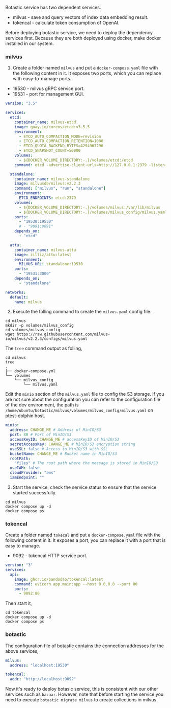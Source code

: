 Botastic service has two dependent services.

- milvus - save and query vectors of index data embedding result.
- tokencal - calculate token consumption of OpenAI.

Before deploying botastic service, we need to deploy the dependency services first. Because they are both deployed using docker, make docker installed in our system.

### milvus

1. Create a folder named `milvus` and put a `docker-compose.yaml` file with the following content in it.
 It exposes two ports, which you can replace with easy-to-manage ports. 
* 19530 - milvus gRPC service port.
* 19531 - port for management GUI.


```yaml
version: "3.5"

services:
  etcd:
    container_name: milvus-etcd
    image: quay.io/coreos/etcd:v3.5.5
    environment:
      - ETCD_AUTO_COMPACTION_MODE=revision
      - ETCD_AUTO_COMPACTION_RETENTION=1000
      - ETCD_QUOTA_BACKEND_BYTES=4294967296
      - ETCD_SNAPSHOT_COUNT=50000
    volumes:
      - ${DOCKER_VOLUME_DIRECTORY:-.}/volumes/etcd:/etcd
    command: etcd -advertise-client-urls=http://127.0.0.1:2379 -listen-client-urls http://0.0.0.0:2379 --data-dir /etcd

  standalone:
    container_name: milvus-standalone
    image: milvusdb/milvus:v2.2.3
    command: ["milvus", "run", "standalone"]
    environment:
      ETCD_ENDPOINTS: etcd:2379
    volumes:
      - ${DOCKER_VOLUME_DIRECTORY:-.}/volumes/milvus:/var/lib/milvus
      - ${DOCKER_VOLUME_DIRECTORY:-.}/volumes/milvus_config/milvus.yaml:/milvus/configs/milvus.yaml
    ports:
      - "19530:19530"
      # - "9091:9091"
    depends_on:
      - "etcd"

  attu:
    container_name: milvus-attu
    image: zilliz/attu:latest
    environment:
      MILVUS_URL: standalone:19530
    ports:
      - "19531:3000"
    depends_on:
      - "standalone"

networks:
  default:
    name: milvus

```

2. Execute the folling command to create the `milvus.yaml` config file.
```shell
cd milvus
mkdir -p volumes/milvus_config
cd volumes/milvus_config
wget https://raw.githubusercontent.com/milvus-io/milvus/v2.2.3/configs/milvus.yaml
```

The `tree` command output as folling,
```shell
cd milvus
tree
.
├── docker-compose.yml
└── volumes
    └── milvus_config
        └── milvus.yaml
```

Edit the `minio` section of the `milvus.yaml` file to config the S3 storage. If you are not sure about the configuration you can refer to the configuration file of the dev environment, the path is `/home/ubuntu/botastic/milvus/volumes/milvus_config/milvus.yaml` on ptest-dolphin host.
```yaml
minio:
  address: CHANGE_ME # Address of MinIO/S3
  port: 80 # Port of MinIO/S3
  accessKeyID: CHANGE_ME # accessKeyID of MinIO/S3
  secretAccessKey: CHANGE_ME # MinIO/S3 encryption string
  useSSL: false # Access to MinIO/S3 with SSL
  bucketName: CHANGE_ME # Bucket name in MinIO/S3
  rootPath:
    "files" # The root path where the message is stored in MinIO/S3
  useIAM: false
  cloudProvider: "aws"
  iamEndpoint: ""
```

3. Start the service, check the service status to ensure that the service started successfully.
```
cd milvus
docker compose up -d
docker compose ps
```

### tokencal
Create a folder named `tokecal` and put a `docker-compose.yaml` file with the following content in it. 
It exposes a port, you can replace it with a port that is easy to manage.
* 9092 - tokencal HTTP service port.
```yaml
version: "3"
services:
  api:
    image: ghcr.io/pandodao/tokencal:latest
    command: uvicorn app.main:app --host 0.0.0.0 --port 80
    ports:
      - 9092:80
```

Then start it,
```
cd tokencal
docker compose up -d
docker compose ps
```

### botastic
The configuration file of botastic contains the connection addresses for the above services,
```yaml
milvus:
  address: "localhost:19530"

tokencal:
  addr: "http://localhost:9092"
```
Now it's ready to deploy botasic service, this is consistent with our other services such as `bazaar`.
However, note that before starting the service you need to execute `botastic migrate milvus` to create collections in milvus.
